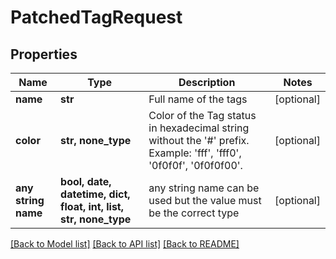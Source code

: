# PatchedTagRequest


## Properties
Name | Type | Description | Notes
------------ | ------------- | ------------- | -------------
**name** | **str** | Full name of the tags | [optional] 
**color** | **str, none_type** |              Color of the Tag status in hexadecimal string without the &#39;#&#39; prefix.             Example: &#39;fff&#39;, &#39;fff0&#39;, &#39;0f0f0f&#39;, &#39;0f0f0f00&#39;.          | [optional] 
**any string name** | **bool, date, datetime, dict, float, int, list, str, none_type** | any string name can be used but the value must be the correct type | [optional]

[[Back to Model list]](../README.md#documentation-for-models) [[Back to API list]](../README.md#documentation-for-api-endpoints) [[Back to README]](../README.md)


